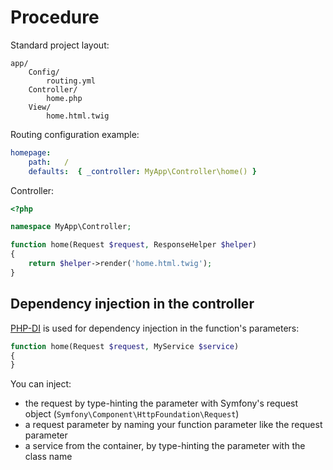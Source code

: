 # Procedure

Standard project layout:

```
app/
    Config/
        routing.yml
    Controller/
        home.php
    View/
        home.html.twig
```

Routing configuration example:

```yml
homepage:
    path:   /
    defaults:  { _controller: MyApp\Controller\home() }
```

Controller:

```php
<?php

namespace MyApp\Controller;

function home(Request $request, ResponseHelper $helper)
{
    return $helper->render('home.html.twig');
}
```

## Dependency injection in the controller

[PHP-DI](http://php-di.org/) is used for dependency injection in the function's parameters:

```php
function home(Request $request, MyService $service)
{
}
```

You can inject:

- the request by type-hinting the parameter with Symfony's request object (`Symfony\Component\HttpFoundation\Request`)
- a request parameter by naming your function parameter like the request parameter
- a service from the container, by type-hinting the parameter with the class name

